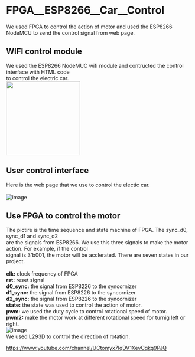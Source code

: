 # FPGA__ESP8266__Car__Control
We used FPGA to control the action of motor and used the ESP8266 NodeMCU to send the control signal from web page.
<br>
## WIFI control module
We used the ESP8266 NodeMUC wifi module and contructed the control interface with HTML code<br>
to control the electric car.<br>
<img src="https://github.com/tim8557/FPGA__ESP8266__Car__Control/blob/main/images/esp8266_nodemcu.jpg" width="200" ><br>

## User control interface
Here is the web page that we use to control the electic car.<br>
<br>
![image](https://github.com/tim8557/FPGA__ESP8266__Car__Control/blob/main/images/wifi_control_interface.JPG)<br>

## Use FPGA to control the motor
The pictire is the time sequence and state machine of FPGA. The sync_d0, sync_d1 and sync_d2<br>
are the signals from ESP8266. We use this three signals to make the motor action. For example, if the control<br>
signal is 3'b001, the motor will be acclerated. There are seven states in our project.<br>
<br>
**clk:** clock frequency of FPGA<br>
**rst:** reset signal<br>
**d0_sync:** the signal from ESP8226 to the syncornizer<br>
**d1_sync:** the signal from ESP8226 to the syncornizer<br>
**d2_sync:** the signal from ESP8226 to the syncornizer<br>
**state:** the state was used to control the action of motor.<br>
**pwm:** we used the duty cycle to control rotational speed of motor.<br>
**pwm2:** make the motor work at different rotational speed for turnig left or right.<br>
![image](https://github.com/tim8557/FPGA__ESP8266__Car__Control/blob/main/images/time_sequence.JPG)
<br>
We used L293D to control the direction of rotation.


https://www.youtube.com/channel/UCtomyx7lqDV1XevCqkg9PJQ
